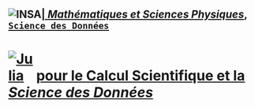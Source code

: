 
## <a href="http://imsp-benin.com/" ><img src="http://imsp-benin.com/home/images/logoimsp.png" style="float:left; max-width: 80px; display: inline" alt="INSA"/> |  [*Mathématiques et Sciences Physiques*](http://imsp-benin.com/home/page.php?index=directeur&parent=presentation), [`Science des Données`](http://imsp-benin.com/home/page.php?index=deamathematique&parent=formation)
  
# <a href="https://julialang.org/"><img src="https://julialang.org/assets/infra/logo.svg" style="max-width: 50px; display: inline" alt="Julia"/></a> [pour le Calcul Scientifique et la *Science des Données*](https://github.com/gabayae/python-pour-le-cs-et-la-sd)
  
